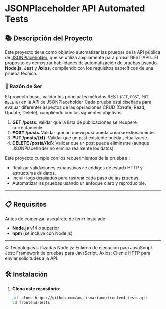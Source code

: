 # JSONPlaceholder API Automated Tests

## 📚 Descripción del Proyecto

Este proyecto tiene como objetivo automatizar las pruebas de la API pública de [JSONPlaceholder](https://jsonplaceholder.typicode.com/), que se utiliza ampliamente para probar REST APIs. El propósito es demostrar habilidades de automatización de pruebas usando **Node.js**, **Jest** y **Axios**, cumpliendo con los requisitos específicos de una prueba técnica.

### 🎯 Razón de Ser

El proyecto busca validar los principales métodos REST (`GET`, `POST`, `PUT`, `DELETE`) en la API de JSONPlaceholder. Cada prueba está diseñada para evaluar diferentes aspectos de las operaciones CRUD (Create, Read, Update, Delete), cumpliendo con los siguientes objetivos:

1. **GET /posts**: Validar que la lista de publicaciones se recupere correctamente.
2. **POST /posts**: Validar que un nuevo post pueda crearse exitosamente.
3. **PUT /posts/{id}**: Validar que un post existente pueda actualizarse.
4. **DELETE /posts/{id}**: Validar que un post pueda eliminarse (aunque JSONPlaceholder no elimina realmente los datos).

Este proyecto cumple con los requerimientos de la prueba al:

- Realizar validaciones exhaustivas de códigos de estado HTTP y estructuras de datos.
- Incluir logs detallados para rastrear cada paso de las pruebas.
- Automatizar las pruebas usando un enfoque claro y reproducible.

---

## 📋 Requisitos

Antes de comenzar, asegúrate de tener instalado:

- **Node.js** v14 o superior
- **npm** (se incluye con Node.js)

---

⚙️ Tecnologías Utilizadas
Node.js: Entorno de ejecución para JavaScript.
Jest: Framework de pruebas para JavaScript.
Axios: Cliente HTTP para enviar solicitudes a la API.

## 🛠️ Instalación

1. **Clona este repositorio**:
   ```bash
   git clone https://github.com/amarismariano/frontend-tests.git
   cd frontend-tests
   ```
